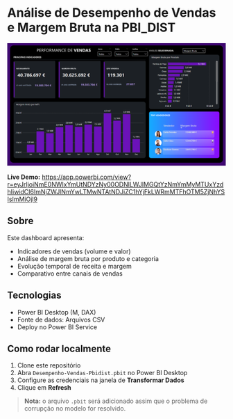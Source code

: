 # Análise de Desempenho de Vendas e Margem Bruta na PBI_DIST

![Print do Dashboard](docs/desempenho-vendas-pbidist.png)

**Live Demo:** https://app.powerbi.com/view?r=eyJrIjoiNmE0NWIxYmUtNDYzNy00ODNlLWJlMGQtYzNmYmMyMTUxYzdhIiwidCI6ImNjZWJlNmYwLTMwNTAtNDJiZC1hYjFkLWRmMTFhOTM5ZjNhYSIsImMiOjl9
## Sobre
Este dashboard apresenta:
- Indicadores de vendas (volume e valor)  
- Análise de margem bruta por produto e categoria  
- Evolução temporal de receita e margem  
- Comparativo entre canais de vendas

## Tecnologias
- Power BI Desktop (M, DAX)
- Fonte de dados: Arquivos CSV
- Deploy no Power BI Service

## Como rodar localmente
1. Clone este repositório  
2. Abra `Desempenho-Vendas-Pbidist.pbit` no Power BI Desktop  
3. Configure as credenciais na janela de **Transformar Dados**  
4. Clique em **Refresh**

> **Nota:** o arquivo `.pbit` será adicionado assim que o problema de corrupção no modelo for resolvido.
